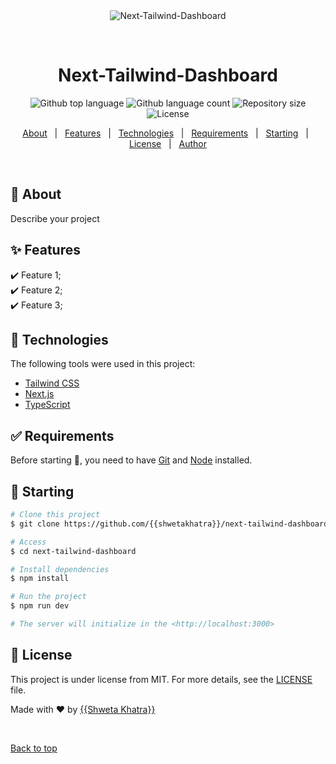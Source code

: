 <div align="center" id="top"> 
  <img src="./.github/app.gif" alt="Next-Tailwind-Dashboard" />

  &#xa0;

  <!-- <a href="https://wavemakersnew.netlify.app">Demo</a> -->
</div>

<h1 align="center">Next-Tailwind-Dashboard</h1>

<p align="center">
  <img alt="Github top language" src="https://img.shields.io/github/languages/top/{{YOUR_GITHUB_USERNAME}}/next-tailwind-dashboard?color=56BEB8">

  <img alt="Github language count" src="https://img.shields.io/github/languages/count/{{YOUR_GITHUB_USERNAME}}/next-tailwind-dashboard?color=56BEB8">

  <img alt="Repository size" src="https://img.shields.io/github/repo-size/{{YOUR_GITHUB_USERNAME}}/next-tailwind-dashboard?color=56BEB8">

  <img alt="License" src="https://img.shields.io/github/license/{{YOUR_GITHUB_USERNAME}}/next-tailwind-dashboard?color=56BEB8">

  <!-- <img alt="Github issues" src="https://img.shields.io/github/issues/{{YOUR_GITHUB_USERNAME}}/next-tailwind-dashboard?color=56BEB8" /> -->

  <!-- <img alt="Github forks" src="https://img.shields.io/github/forks/{{YOUR_GITHUB_USERNAME}}/next-tailwind-dashboard?color=56BEB8" /> -->

  <!-- <img alt="Github stars" src="https://img.shields.io/github/stars/{{YOUR_GITHUB_USERNAME}}/next-tailwind-dashboard?color=56BEB8" /> -->
</p>

<!-- Status -->

<!-- <h4 align="center"> 
	🚧  Wavemakers New 🚀 Under construction...  🚧
</h4> 

<hr> -->

<p align="center">
  <a href="#dart-about">About</a> &#xa0; | &#xa0; 
  <a href="#sparkles-features">Features</a> &#xa0; | &#xa0;
  <a href="#rocket-technologies">Technologies</a> &#xa0; | &#xa0;
  <a href="#white_check_mark-requirements">Requirements</a> &#xa0; | &#xa0;
  <a href="#checkered_flag-starting">Starting</a> &#xa0; | &#xa0;
  <a href="#memo-license">License</a> &#xa0; | &#xa0;
  <a href="https://github.com/{{YOUR_GITHUB_USERNAME}}" target="_blank">Author</a>
</p>

<br>

## :dart: About ##

Describe your project

## :sparkles: Features ##

:heavy_check_mark: Feature 1;\
:heavy_check_mark: Feature 2;\
:heavy_check_mark: Feature 3;

## :rocket: Technologies ##

The following tools were used in this project:

- [Tailwind CSS](https://tailwindcss.com/)
- [Next.js](https://nextjs.org/)
- [TypeScript](https://www.typescriptlang.org/)

## :white_check_mark: Requirements ##

Before starting :checkered_flag:, you need to have [Git](https://git-scm.com) and [Node](https://nodejs.org/en/) installed.

## :checkered_flag: Starting ##

```bash
# Clone this project
$ git clone https://github.com/{{shwetakhatra}}/next-tailwind-dashboard

# Access
$ cd next-tailwind-dashboard

# Install dependencies
$ npm install

# Run the project
$ npm run dev

# The server will initialize in the <http://localhost:3000>
```

## :memo: License ##

This project is under license from MIT. For more details, see the [LICENSE](LICENSE.md) file.


Made with :heart: by <a href="https://github.com/{{shwetakhatra}}" target="_blank">{{Shweta Khatra}}</a>

&#xa0;

<a href="#top">Back to top</a>
